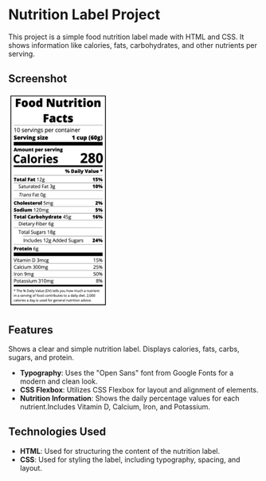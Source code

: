 # Nutrition Label Project

This project is a simple food nutrition label made with HTML and CSS. It shows information like calories, fats, carbohydrates, and other nutrients per serving.


## Screenshot

<img src="./images/nutrition-label-screenshot.png" alt="Nutrition Label Screenshot" width="200" />

## Features

Shows a clear and simple nutrition label.
Displays calories, fats, carbs, sugars, and protein.

- **Typography**: Uses the "Open Sans" font from Google Fonts for a modern and clean look.
- **CSS Flexbox**: Utilizes CSS Flexbox for layout and alignment of elements.
- **Nutrition Information**: Shows the daily percentage values for each nutrient.Includes Vitamin D, Calcium, Iron, and Potassium.

## Technologies Used

- **HTML**: Used for structuring the content of the nutrition label.
- **CSS**: Used for styling the label, including typography, spacing, and layout.